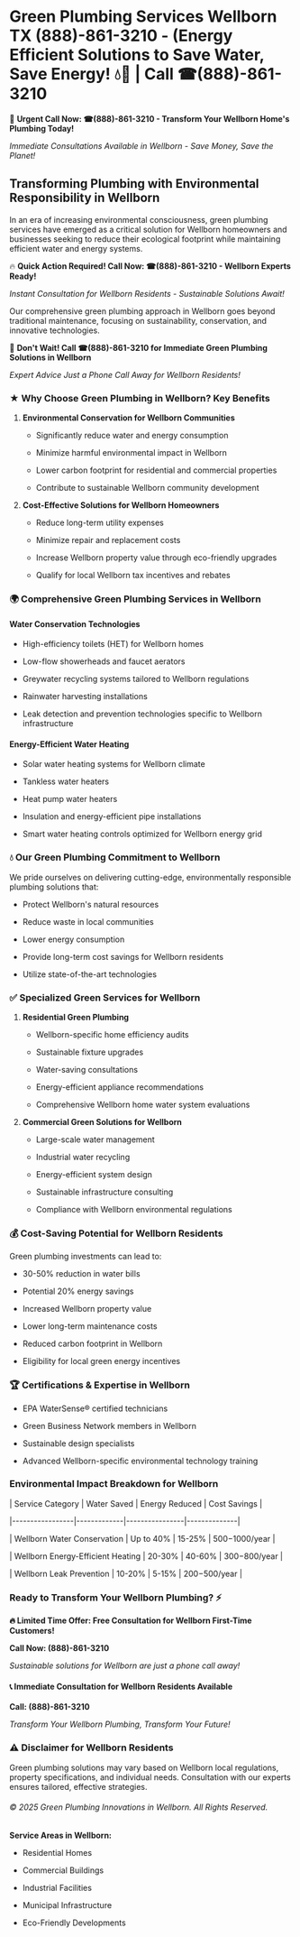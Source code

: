 # Green Plumbing Services Wellborn TX (888)-861-3210 - (Energy Efficient Solutions to Save Water, Save Energy! 💧🌿 | Call ☎(888)-861-3210

🚨 **Urgent Call Now: ☎(888)-861-3210 - Transform Your Wellborn Home's Plumbing Today!**
*Immediate Consultations Available in Wellborn - Save Money, Save the Planet!*

## Transforming Plumbing with Environmental Responsibility in Wellborn

In an era of increasing environmental consciousness, green plumbing services have emerged as a critical solution for Wellborn homeowners and businesses seeking to reduce their ecological footprint while maintaining efficient water and energy systems. 

🔥 **Quick Action Required! Call Now: ☎(888)-861-3210 - Wellborn Experts Ready!**
*Instant Consultation for Wellborn Residents - Sustainable Solutions Await!*

Our comprehensive green plumbing approach in Wellborn goes beyond traditional maintenance, focusing on sustainability, conservation, and innovative technologies.

🚨 **Don't Wait! Call ☎(888)-861-3210 for Immediate Green Plumbing Solutions in Wellborn**
*Expert Advice Just a Phone Call Away for Wellborn Residents!*

### ★ Why Choose Green Plumbing in Wellborn? Key Benefits

1. **Environmental Conservation for Wellborn Communities** 
   - Significantly reduce water and energy consumption
   - Minimize harmful environmental impact in Wellborn
   - Lower carbon footprint for residential and commercial properties
   - Contribute to sustainable Wellborn community development

2. **Cost-Effective Solutions for Wellborn Homeowners** 
   - Reduce long-term utility expenses
   - Minimize repair and replacement costs
   - Increase Wellborn property value through eco-friendly upgrades
   - Qualify for local Wellborn tax incentives and rebates

### 🌍 Comprehensive Green Plumbing Services in Wellborn

#### Water Conservation Technologies
- High-efficiency toilets (HET) for Wellborn homes
- Low-flow showerheads and faucet aerators
- Greywater recycling systems tailored to Wellborn regulations
- Rainwater harvesting installations
- Leak detection and prevention technologies specific to Wellborn infrastructure

#### Energy-Efficient Water Heating
- Solar water heating systems for Wellborn climate
- Tankless water heaters
- Heat pump water heaters
- Insulation and energy-efficient pipe installations
- Smart water heating controls optimized for Wellborn energy grid

### 💧 Our Green Plumbing Commitment to Wellborn

We pride ourselves on delivering cutting-edge, environmentally responsible plumbing solutions that:
- Protect Wellborn's natural resources
- Reduce waste in local communities
- Lower energy consumption
- Provide long-term cost savings for Wellborn residents
- Utilize state-of-the-art technologies

### ✅ Specialized Green Services for Wellborn

1. **Residential Green Plumbing**
   - Wellborn-specific home efficiency audits
   - Sustainable fixture upgrades
   - Water-saving consultations
   - Energy-efficient appliance recommendations
   - Comprehensive Wellborn home water system evaluations

2. **Commercial Green Solutions for Wellborn**
   - Large-scale water management
   - Industrial water recycling
   - Energy-efficient system design
   - Sustainable infrastructure consulting
   - Compliance with Wellborn environmental regulations

### 💰 Cost-Saving Potential for Wellborn Residents

Green plumbing investments can lead to:
- 30-50% reduction in water bills
- Potential 20% energy savings
- Increased Wellborn property value
- Lower long-term maintenance costs
- Reduced carbon footprint in Wellborn
- Eligibility for local green energy incentives

### 🏆 Certifications & Expertise in Wellborn

- EPA WaterSense® certified technicians
- Green Business Network members in Wellborn
- Sustainable design specialists
- Advanced Wellborn-specific environmental technology training

### Environmental Impact Breakdown for Wellborn

| Service Category | Water Saved | Energy Reduced | Cost Savings |
|-----------------|-------------|----------------|--------------|
| Wellborn Water Conservation | Up to 40% | 15-25% | $500-$1000/year |
| Wellborn Energy-Efficient Heating | 20-30% | 40-60% | $300-$800/year |
| Wellborn Leak Prevention | 10-20% | 5-15% | $200-$500/year |

### Ready to Transform Your Wellborn Plumbing? ⚡

**🔥 Limited Time Offer: Free Consultation for Wellborn First-Time Customers!**

**Call Now: (888)-861-3210**
*Sustainable solutions for Wellborn are just a phone call away!*

#### 📞 Immediate Consultation for Wellborn Residents Available

**Call: (888)-861-3210**
*Transform Your Wellborn Plumbing, Transform Your Future!*

### ⚠️ Disclaimer for Wellborn Residents

Green plumbing solutions may vary based on Wellborn local regulations, property specifications, and individual needs. Consultation with our experts ensures tailored, effective strategies.

###### © 2025 Green Plumbing Innovations in Wellborn. All Rights Reserved.

**Service Areas in Wellborn:** 
- Residential Homes
- Commercial Buildings
- Industrial Facilities
- Municipal Infrastructure
- Eco-Friendly Developments